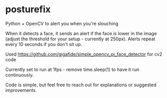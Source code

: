 # posturefix
Python + OpenCV to alert you when you're slouching

When it detects a face, it sends an alert if the face is lower in the image (adjust the threshold for your setup - currently at 250px). Alerts repeat every 10 seconds if you don't sit up.

Used https://github.com/gigafide/simple_opencv_pi_face_detector for cv2 code

Currently set to run at 1fps - remove time.sleep(1) to have it run continuously.

Code is simple, but feel free to reach out for explanations or suggested improvements.

